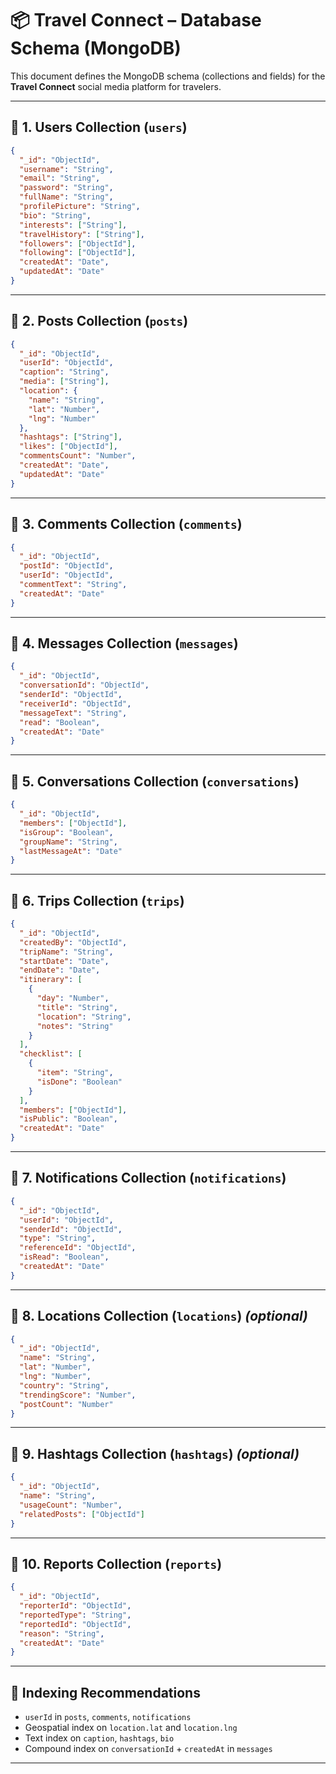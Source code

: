 
# 📦 Travel Connect – Database Schema (MongoDB)

This document defines the MongoDB schema (collections and fields) for the **Travel Connect** social media platform for travelers.

---

## 📁 1. Users Collection (`users`)

```json
{
  "_id": "ObjectId",
  "username": "String",
  "email": "String",
  "password": "String",
  "fullName": "String",
  "profilePicture": "String",
  "bio": "String",
  "interests": ["String"],
  "travelHistory": ["String"],
  "followers": ["ObjectId"],
  "following": ["ObjectId"],
  "createdAt": "Date",
  "updatedAt": "Date"
}
```

---

## 📁 2. Posts Collection (`posts`)

```json
{
  "_id": "ObjectId",
  "userId": "ObjectId",
  "caption": "String",
  "media": ["String"],
  "location": {
    "name": "String",
    "lat": "Number",
    "lng": "Number"
  },
  "hashtags": ["String"],
  "likes": ["ObjectId"],
  "commentsCount": "Number",
  "createdAt": "Date",
  "updatedAt": "Date"
}
```

---

## 📁 3. Comments Collection (`comments`)

```json
{
  "_id": "ObjectId",
  "postId": "ObjectId",
  "userId": "ObjectId",
  "commentText": "String",
  "createdAt": "Date"
}
```

---

## 📁 4. Messages Collection (`messages`)

```json
{
  "_id": "ObjectId",
  "conversationId": "ObjectId",
  "senderId": "ObjectId",
  "receiverId": "ObjectId",
  "messageText": "String",
  "read": "Boolean",
  "createdAt": "Date"
}
```

---

## 📁 5. Conversations Collection (`conversations`)

```json
{
  "_id": "ObjectId",
  "members": ["ObjectId"],
  "isGroup": "Boolean",
  "groupName": "String",
  "lastMessageAt": "Date"
}
```

---

## 📁 6. Trips Collection (`trips`)

```json
{
  "_id": "ObjectId",
  "createdBy": "ObjectId",
  "tripName": "String",
  "startDate": "Date",
  "endDate": "Date",
  "itinerary": [
    {
      "day": "Number",
      "title": "String",
      "location": "String",
      "notes": "String"
    }
  ],
  "checklist": [
    {
      "item": "String",
      "isDone": "Boolean"
    }
  ],
  "members": ["ObjectId"],
  "isPublic": "Boolean",
  "createdAt": "Date"
}
```

---

## 📁 7. Notifications Collection (`notifications`)

```json
{
  "_id": "ObjectId",
  "userId": "ObjectId",
  "senderId": "ObjectId",
  "type": "String",
  "referenceId": "ObjectId",
  "isRead": "Boolean",
  "createdAt": "Date"
}
```

---

## 📁 8. Locations Collection (`locations`) _(optional)_

```json
{
  "_id": "ObjectId",
  "name": "String",
  "lat": "Number",
  "lng": "Number",
  "country": "String",
  "trendingScore": "Number",
  "postCount": "Number"
}
```

---

## 📁 9. Hashtags Collection (`hashtags`) _(optional)_

```json
{
  "_id": "ObjectId",
  "name": "String",
  "usageCount": "Number",
  "relatedPosts": ["ObjectId"]
}
```

---

## 📁 10. Reports Collection (`reports`)

```json
{
  "_id": "ObjectId",
  "reporterId": "ObjectId",
  "reportedType": "String",
  "reportedId": "ObjectId",
  "reason": "String",
  "createdAt": "Date"
}
```

---

## 🧠 Indexing Recommendations

- `userId` in `posts`, `comments`, `notifications`
- Geospatial index on `location.lat` and `location.lng`
- Text index on `caption`, `hashtags`, `bio`
- Compound index on `conversationId` + `createdAt` in `messages`

---
